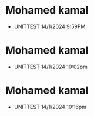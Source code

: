 # Mohamed kamal

- UNITTEST 14/1/2024 9:59PM

# Mohamed kamal

- UNITTEST 14/1/2024 10:02pm

# Mohamed kamal

- UNITTEST 14/1/2024 10:16pm


